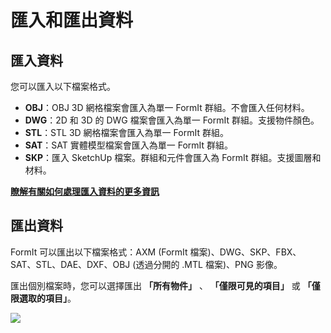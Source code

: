 # 匯入和匯出資料

## 匯入資料

您可以匯入以下檔案格式。

* **OBJ**：OBJ 3D 網格檔案會匯入為單一 FormIt 群組。不會匯入任何材料。
* **DWG**：2D 和 3D 的 DWG 檔案會匯入為單一 FormIt 群組。支援物件顏色。
* **STL**：STL 3D 網格檔案會匯入為單一 FormIt 群組。
* **SAT**：SAT 實體模型檔案會匯入為單一 FormIt 群組。
* **SKP**：匯入 SketchUp 檔案。群組和元件會匯入為 FormIt 群組。支援圖層和材料。&#x20;

[**瞭解有關如何處理匯入資料的更多資訊**](../formit-primer/part-i/import-export-and-content-library.md)

## 匯出資料

FormIt 可以匯出以下檔案格式：AXM (FormIt 檔案)、DWG、SKP、FBX、SAT、STL、DAE、DXF、OBJ (透過分開的 .MTL 檔案)、PNG 影像。

匯出個別檔案時，您可以選擇匯出 **「所有物件」** 、 **「僅限可見的項目」** 或 **「僅限選取的項目」**。

![](<../.gitbook/assets/export\_window (1).png>)

